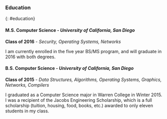 ### Education
{: #education}

#### M.S. Computer Science - *University of California, San Diego*

**Class of 2016** - *Security, Operating Systems, Networks*

I am currently enrolled in the five year BS/MS program, and will graduate in 2016
with both degrees.

#### B.S. Computer Science - *University of California, San Diego*

**Class of 2015** - *Data Structures, Algorithms, Operating Systems, Graphics, Networks, Compilers*

I graduated as a Computer Science major in Warren College in Winter 2015.
I was a recipient of the Jacobs Engineering Scholarship, which is a full scholarship
(tuition, housing, food, books, etc.) awarded to only eleven students in my
class.


